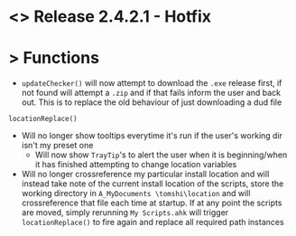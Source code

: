 # <> Release 2.4.2.1 - Hotfix

# > Functions
- `updateChecker()` will now attempt to download the `.exe` release first, if not found will attempt a `.zip` and if that fails inform the user and back out. This is to replace the old behaviour of just downloading a dud file

`locationReplace()` 
- Will no longer show tooltips everytime it's run if the user's working dir isn't my preset one
    - Will now show `TrayTip`'s to alert the user when it is beginning/when it has finished attempting to change location variables
- Will no longer crossreference my particular install location and will instead take note of the current install location of the scripts, store the working directory in `A_MyDocuments \tomshi\location` and will crossreference that file each time at startup. If at any point the scripts are moved, simply rerunning `My Scripts.ahk` will trigger `locationReplace()` to fire again and replace all required path instances
